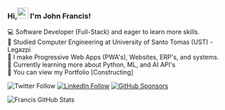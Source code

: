 ### Hi,<img src="https://raw.githubusercontent.com/MartinHeinz/MartinHeinz/master/wave.gif" width="25px"> I'm John Francis! 

 💻 Software Developer (Full-Stack) and eager to learn more skills. <br/>
 📖 Studied Computer Engineering at University of Santo Tomas (UST) - Legazpi <br/>
 📲 I make Progressive Web Apps (PWA's), Websites, ERP's, and systems. <br/>
 🤔 Currently learning more about Python, ML, and AI API's <br/>
 💬 You can view my Portfolio [Constructing] <br/>

![Twitter Follow](https://img.shields.io/twitter/follow/johnfrancistm?label=Twitter%20&style=social)
[![LinkedIn Follow](https://img.shields.io/badge/LinkedIn-Follow-blue?style=social&logo=linkedin)](https://www.linkedin.com/in/john-francis-tamondong-866055232/)
[![GitHub Sponsors](https://img.shields.io/badge/GitHub-Sponsors-orange?style=social&logo=github)](https://github.com/sponsors/fraanciisq)





![Francis GitHub Stats](https://github-readme-stats.vercel.app/api?username=fraanciisq&show_icons=true&theme=radical)

